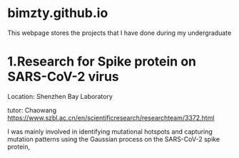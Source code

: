 # bimzty.github.io
This webpage stores the projects that I have done during my undergraduate

# 1.Research for Spike protein on SARS-CoV-2 virus 

Location: Shenzhen Bay Laboratory

tutor: Chaowang https://www.szbl.ac.cn/en/scientificresearch/researchteam/3372.html

I was mainly involved in identifying mutational hotspots and capturing mutation patterns using the Gaussian process on the SARS-CoV-2 spike protein,

